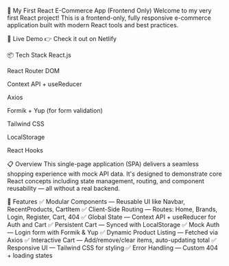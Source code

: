 🛒 My First React E-Commerce App (Frontend Only)
Welcome to my very first React project! This is a frontend-only, fully responsive e-commerce application built with modern React tools and best practices.

🔗 Live Demo
👉 Check it out on Netlify

📦 Tech Stack
React.js

React Router DOM

Context API + useReducer

Axios

Formik + Yup (for form validation)

Tailwind CSS

LocalStorage

React Hooks

📋 Overview
This single-page application (SPA) delivers a seamless shopping experience with mock API data. It's designed to demonstrate core React concepts including state management, routing, and component reusability — all without a real backend.

🚀 Features
✅ Modular Components — Reusable UI like Navbar, RecentProducts, CartItem
✅ Client-Side Routing — Routes: Home, Brands, Login, Register, Cart, 404
✅ Global State — Context API + useReducer for Auth and Cart
✅ Persistent Cart — Synced with LocalStorage
✅ Mock Auth — Login form with Formik & Yup
✅ Dynamic Product Listing — Fetched via Axios
✅ Interactive Cart — Add/remove/clear items, auto-updating total
✅ Responsive UI — Tailwind CSS for styling
✅ Error Handling — Custom 404 + loading states

